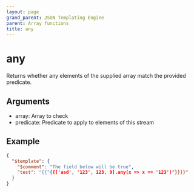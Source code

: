 ```yaml
---
layout: page
grand_parent: JSON Templating Engine
parent: Array functions
title: any
---
```


# any

Returns whether any elements of the supplied array match the provided predicate.

## Arguments

 - array: Array to check
 - predicate: Predicate to apply to elements of this stream

## Example

```json
{
  "$template": {
    "$comment": "The field below will be true",
    "test": "{{"{{['asd', '123', 123, 9].any(x => x == '123')"}}}}"
  }
}
```

